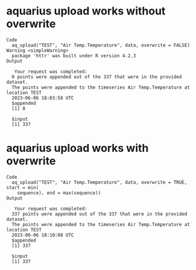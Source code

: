 # aquarius upload works without overwrite

    Code
      aq_upload("TEST", "Air Temp.Temperature", data, overwrite = FALSE)
    Warning <simpleWarning>
      package 'httr' was built under R version 4.2.3
    Output
      
       Your request was completed:
      0 points were appended out of the 337 that were in the provided dataset.
      The points were appended to the timeseries Air Temp.Temperature at location TEST
      2023-06-06 18:03:58 UTC
      $appended
      [1] 0
      
      $input
      [1] 337
      

# aquarius upload works with overwrite

    Code
      aq_upload("TEST", "Air Temp.Temperature", data, overwrite = TRUE, start = min(
        sequence), end = max(sequence))
    Output
      
       Your request was completed:
      337 points were appended out of the 337 that were in the provided dataset.
      The points were appended to the timeseries Air Temp.Temperature at location TEST
      2023-06-06 18:10:08 UTC
      $appended
      [1] 337
      
      $input
      [1] 337
      

